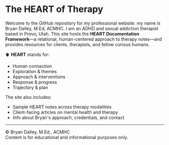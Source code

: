 # The HEART of Therapy

Welcome to the GitHub repository for my professional website. my name is Bryan Dalley, M.Ed, ACMHC. I am an ADHD and sexual addiction therapist based in Provo, Utah. This site hosts the **HEART Documentation Framework**—a relational, human-centered approach to therapy notes—and provides resources for clients, therapists, and fellow curious humans.

🫀 **HEART** stands for:
- Human connection  
- Exploration & themes  
- Approach & interventions  
- Response & progress  
- Trajectory & plan

The site  also includes:
- Sample HEART notes across therapy modalities
- Client-facing articles on mental health and therapy
- Info about Bryan's approach, credentials, and contact

---

© Bryan Dalley, M.Ed., ACMHC  
Content is for educational and informational purposes only.
